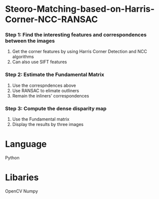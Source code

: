 # Steoro-Matching-based-on-Harris-Corner-NCC-RANSAC
### Step 1: Find the interesting features and correspondences between the images
1. Get the corner features by using Harris Corner Detection and NCC algorithms
2. Can also use SIFT features
### Step 2: Estimate the Fundamental Matrix
1. Use the correspndences above
2. Use RANSAC to elimate outliners
3. Remain the inliners' correspondences
### Step 3: Compute the dense disparity map
1. Use the Fundamental matrix
2. Display the results by three images

# Language
Python

# Libaries
OpenCV
Numpy
